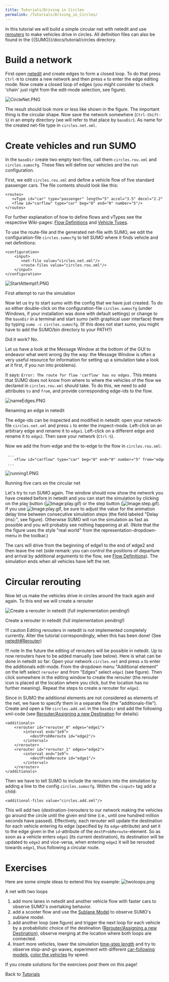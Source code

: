 ```yaml
---
title: Tutorials/Driving in Circles
permalink: /Tutorials/Driving_in_Circles/
---
```


In this tutorial we will build a simple circular net with netedit and
use [rerouters](../Simulation/Rerouter.md) to make vehicles drive
in circles. All definition files can also be found in the
{{SUMO}}/docs/tutorial/circles directory.

# Build a network

First open [netedit](../netedit.md) and create edges to form a
closed loop. To do that press `Ctrl-N` to create a new network and then
press `e` to enter the edge editing mode. Now create a closed loop of
edges (you might consider to check 'chain' just right from the edit-mode
selection, see figure).

![CircleNet.PNG](../images/CircleNet.PNG "CircleNet.PNG")

The result should look more or less like shown in the figure. The
important thing is the circular shape. Now save the network somewhere
(`Ctrl-Shift-S`) in an empty directory (we will refer to that place by
`baseDir`). As name for the created net-file type in `circles.net.xml`.

# Create vehicles and run SUMO

In the `baseDir` create two empty text-files, call them
`circles.rou.xml` and `circles.sumocfg`. These files will define our
vehicles and the run configuration.

First, we edit `circles.rou.xml` and define a vehicle flow of five
standard passenger cars. The file contents should look like this:

```
<routes>
   <vType id="car" type="passenger" length="5" accel="3.5" decel="2.2" sigma="1.0"/>
   <flow id="carflow" type="car" beg="0" end="0" number="5"/>
</routes>
```

For further explanation of how to define flows and vTypes see the
respective Wiki-pages: [Flow
Definitions](../Demand/Shortest_or_Optimal_Path_Routing.md#flow_definitions)
and [Vehicle
Types](../Definition_of_Vehicles,_Vehicle_Types,_and_Routes.md#vehicle_types).

To use the route-file and the generated net-file with SUMO, we edit the
configuration-file `circles.sumocfg` to tell SUMO where it finds vehicle
and net definitions:

```
<configuration>
    <input>
       <net-file value="circles.net.xml"/>
       <route-files value="circles.rou.xml"/>
    </input>
</configuration>
```

![StartAttempt1.PNG](../images/StartAttempt1.PNG "First attempt to run the simulation")

First attempt to run the simulation

Now let us try to start sumo with the config that we have just created.
To do so either double-click on the configuration-file `circles.sumocfg`
(under Windows, if your installation was done with default settings) or
change to the `baseDir` in a terminal and start sumo (with graphical
user interface) there by typing `sumo -c circles.sumocfg`. (If this does
not start sumo, you might have to add the SUMO/bin directory to your
PATH?)

Did it work? No.

Let us have a look at the Message Window at the bottom of the GUI to
endeavor what went wrong (by the way: the Message Window is often a very
useful resource for information for setting up a simulation take a look
at it first, if you run into problems).

It says: `Error: The route for flow 'carflow' has no edges.` This means
that SUMO does not know from where to where the vehicles of the flow we
declared in `circles.rou.xml` should take. To do this, we need to add
attributes `to` and `from`, and provide corresponding edge-ids to the
flow.

![nameEdges.PNG](../images/NameEdges.PNG "Renaming an edge in netedit")

Renaming an edge in netedit

The edge-ids can be inspected and modified in netedit: open your
network-file `circles.net.xml` and press `i` to enter the inspect-mode.
Left-click on an arbitrary edge and rename it to `edge1`. Left-click on
a different edge and rename it to `edge2`. Then save your network
(`Ctrl-S`).

Now we add the from-edge and the to-edge to the flow in
`circles.rou.xml`:

```
 ...
    <flow id="carflow" type="car" beg="0" end="0" number="5" from="edge1" to="edge2"/>
 ...
```

![running1.PNG](../images/Running1.PNG "Running five cars on the circular net")

Running five cars on the circular net

Let's try to run SUMO again. The window should now show the network you
have created before in netedit and you can start the simulation by
clicking on the play button (![Image:play.gif](../images/Play.gif "Image:play.gif")) or the step button (![Image:step.gif](../images/Step.gif
"Image:step.gif")). If you use ![Image:play.gif](../images/Play.gif "Image:play.gif"), be sure to adjust the value for the animation delay
time between consecutive simulation steps (the field labeled "Delay
(ms):", see figure). Otherwise SUMO will run the simulation as fast as
possible and you will probably see nothing happening at all. (Note that
the the figure uses the style "real world" from the
representation-dropdown-menu in the toolbar.)

The cars will drive from the beginning of edge1 to the end of edge2 and
then leave the net (side remark: you can control the positions of
departure and arrival by additional arguments to the flow, see [Flow
Definitions](../Demand/Shortest_or_Optimal_Path_Routing.md#flow_definitions)).
The simulation ends when all vehicles have left the net.

# Circular rerouting

Now let us make the vehicles drive in circles around the track again and
again. To this end we will create a rerouter

![](../images/SelectRerouter1.PNG "Create a rerouter in netedit (full implementation pending!)")

Create a rerouter in netedit (full implementation pending!)

!!! caution
    Editing rerouters in netedit is not implemented completely currently. Alter the tutorial correspondingly, when this has been done! (See [netedit#Rerouter](../netedit.md#rerouter))

!!! note
    In the future the editing of rerouters will be possible in netedit. Up to now rerouters have to be added manually (see below). Here is what can be done in netedit so far: Open your network `circles.net` and press `a` to enter the additionals edit-mode. From the dropdown menu "Additional element" on the left select `rerouter` and from "Edges" select `edge1` (see figure). Then click somewhere in the editing window to create the rerouter (the rerouter icon is placed at the location where you click, but the location has no further meaning). Repeat the steps to create a rerouter for `edge2`.

Since in SUMO the additional elements are not considered as elements of
the net, we have to specify them in a separate file (the
"additionals-file"). Create and open a file `circles.add.xml` in the
`baseDir` and add the following xml-code (see [Rerouter/Assigning a new
Destination](../Simulation/Rerouter.md#assigning_a_new_destination)
for details):

```
<additionals>
    <rerouter id="rerouter_0" edges="edge1">
        <interval end="1e9">
           <destProbReroute id="edge2"/>
        </interval>
    </rerouter>
    <rerouter id="rerouter_1" edges="edge2">
        <interval end="1e9">
           <destProbReroute id="edge1"/>
        </interval>
    </rerouter>
</additionals>
```

Then we have to tell SUMO to include the rerouters into the simulation
by adding a line to the config `circles.sumocfg`. Within the `<input>` tag
add a child:

```
<additional-files value="circles.add.xml"/>
```

This will add two (destination-)rerouters to our network making the
vehicles go around the circle until the given end time (i.e., until one
hundred million seconds have passed). Effectively, each rerouter will
update the destination for each vehicle entering its edge (specified by
its `edge`-attribute) and set it to the edge given in the `id`-attribute
of the `destProbReroute`-element. So as soon as a vehicle enters `edge1`
(its current destination), its destination will be updated to `edge2`
and vice-versa, when entering `edge2` it will be rerouted towards
`edge1`, thus following a circular route.

# Exercises

Here are some simple ideas to extend this toy example:
![twoloops.png](../images/Twoloops.png "twoloops.png")

A net with two loops

1.  add more lanes in netedit and another vehicle flow with faster cars
    to observe SUMO's overtaking behavior.
2.  add a scooter flow and use the [Sublane
    Model](../Simulation/SublaneModel.md) to observe SUMO's sublane
    model.
3.  add another loop (see figure) and trigger the next loop for each
    vehicle by a probabilistic choice of the destination
    ([Rerouter/Assigning a new
    Destination](../Simulation/Rerouter.md#assigning_a_new_destination)),
    observe merging at the location where both loops are connected.
4.  Insert more vehicles, lower the simulation [time-step
    length](../Simulation/Basic_Definition.md#defining_the_time_step_length_and_integration_method)
    and try to observe stop-and-go waves, experiment with different
    [car-following models](../Car-Following-Models.md), [color the
    vehicles](../sumo-gui.md#vehicle_visualisation_settings) by
    speed.

If you create solutions for the exercises post them on this page\!

Back to [Tutorials](../Tutorials.md)